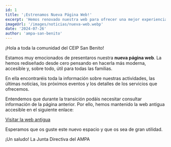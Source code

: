 ```yaml
---
id: 1
title: '¡Estrenamos Nueva Página Web!'
excerpt: 'Hemos renovado nuestra web para ofrecer una mejor experiencia a todas las familias. ¡Descubre todas las novedades y encuentra la información que necesitas de forma más fácil y rápida!'
imageUrl: '/images/noticias/nueva-web.webp'
date: '2024-07-26'
author: 'ampa-san-benito'
---
```


¡Hola a toda la comunidad del CEIP San Benito!

Estamos muy emocionados de presentaros nuestra **nueva página web**. La hemos rediseñado desde cero pensando en hacerla más moderna, accesible y, sobre todo, útil para todas las familias.

En ella encontraréis toda la información sobre nuestras actividades, las últimas noticias, los próximos eventos y los detalles de los servicios que ofrecemos.

Entendemos que durante la transición podáis necesitar consultar información de la página anterior. Por ello, hemos mantenido la web antigua accesible en el siguiente enlace:

[Visitar la web antigua](https://ampasanbenito.org)

Esperamos que os guste este nuevo espacio y que os sea de gran utilidad.

¡Un saludo!
La Junta Directiva del AMPA
